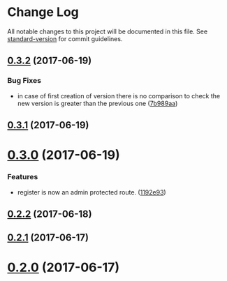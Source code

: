 # Change Log

All notable changes to this project will be documented in this file. See [standard-version](https://github.com/conventional-changelog/standard-version) for commit guidelines.

<a name="0.3.2"></a>
## [0.3.2](https://github.com/denouche/iot-admin-api/compare/v0.3.1...v0.3.2) (2017-06-19)


### Bug Fixes

* in case of first creation of version there is no comparison to check the new version is greater than the previous one ([7b989aa](https://github.com/denouche/iot-admin-api/commit/7b989aa))



<a name="0.3.1"></a>
## [0.3.1](https://github.com/denouche/iot-admin-api/compare/v0.3.0...v0.3.1) (2017-06-19)



<a name="0.3.0"></a>
# [0.3.0](https://github.com/denouche/iot-admin-api/compare/v0.2.2...v0.3.0) (2017-06-19)


### Features

* register is now an admin protected route. ([1192e93](https://github.com/denouche/iot-admin-api/commit/1192e93))



<a name="0.2.2"></a>
## [0.2.2](https://github.com/denouche/iot-admin-api/compare/v0.2.1...v0.2.2) (2017-06-18)



<a name="0.2.1"></a>
## [0.2.1](https://github.com/denouche/iot-admin-api/compare/v0.2.0...v0.2.1) (2017-06-17)



<a name="0.2.0"></a>
# [0.2.0](https://github.com/denouche/iot-admin-api/compare/v0.1.4...v0.2.0) (2017-06-17)
